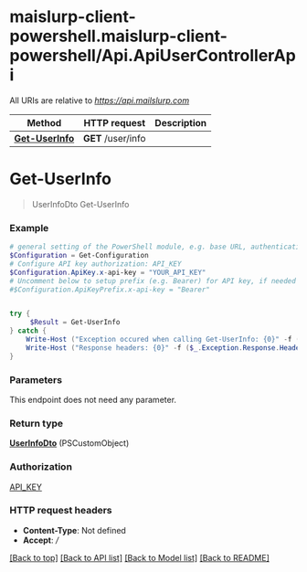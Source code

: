 # maislurp-client-powershell.maislurp-client-powershell/Api.ApiUserControllerApi

All URIs are relative to *https://api.mailslurp.com*

Method | HTTP request | Description
------------- | ------------- | -------------
[**Get-UserInfo**](ApiUserControllerApi#Get-UserInfo) | **GET** /user/info | 


<a name="Get-UserInfo"></a>
# **Get-UserInfo**
> UserInfoDto Get-UserInfo<br>



### Example
```powershell
# general setting of the PowerShell module, e.g. base URL, authentication, etc
$Configuration = Get-Configuration
# Configure API key authorization: API_KEY
$Configuration.ApiKey.x-api-key = "YOUR_API_KEY"
# Uncomment below to setup prefix (e.g. Bearer) for API key, if needed
#$Configuration.ApiKeyPrefix.x-api-key = "Bearer"


try {
     $Result = Get-UserInfo
} catch {
    Write-Host ("Exception occured when calling Get-UserInfo: {0}" -f ($_.ErrorDetails | ConvertFrom-Json))
    Write-Host ("Response headers: {0}" -f ($_.Exception.Response.Headers | ConvertTo-Json))
}
```

### Parameters
This endpoint does not need any parameter.

### Return type

[**UserInfoDto**](UserInfoDto) (PSCustomObject)

### Authorization

[API_KEY](../README#API_KEY)

### HTTP request headers

 - **Content-Type**: Not defined
 - **Accept**: */*

[[Back to top]](#) [[Back to API list]](../README#documentation-for-api-endpoints) [[Back to Model list]](../README#documentation-for-models) [[Back to README]](../README)

